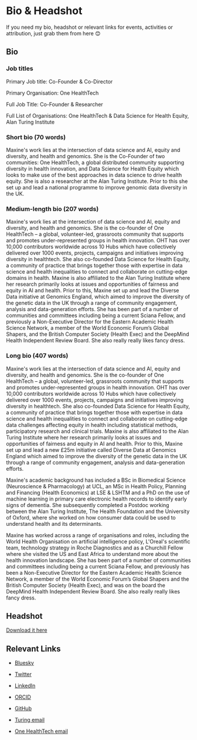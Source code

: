 # Bio & Headshot 

If you need my bio, headshot or relevant links for events, activities or attribution, just grab them from here 😊

## Bio 

### Job titles

Primary Job title: Co-Founder & Co-Director

Primary Organisation: One HealthTech

Full Job Title: Co-Founder & Researcher

Full List of Organisations: One HealthTech & Data Science for Health Equity, Alan Turing Institute 

### Short bio (70 words)
Maxine's work lies at the intersection of data science and AI, equity and diversity, and health and genomics. She is the Co-Founder of two communities: One HealthTech, a global distributed community supporting diversity in health innovation, and Data Science for Health Equity which looks to make use of the best approaches in data science to drive health equity. She is also a researcher at the Alan Turing Institute. Prior to this she set up and lead a national programme to improve genomic data diversity in the UK. 

### Medium-length bio (207 words)
Maxine's work lies at the intersection of data science and AI, equity and diversity, and health and genomics. She is the co-founder of One HealthTech – a global, volunteer-led, grassroots community that supports and promotes under-represented groups in health innovation. OHT has over 10,000 contributors worldwide across 10 Hubs which have collectively delivered over 1000 events, projects, campaigns and initiatives improving diversity in healthtech. She also co-founded Data Science for Health Equity, a community of practice that brings together those with expertise in data science and health inequalities to connect and collaborate on cutting-edge domains in health. Maxine is also affiliated to the Alan Turing Institute where her research primarily looks at issues and opportunities of fairness and equity in AI and health. Prior to this, Maxine set up and lead the Diverse Data initiative at Genomics England, which aimed to improve the diversity of the genetic data in the UK through a range of community engagement, analysis and data-generation efforts. She has been part of a number of communities and committees including being a current Sciana Fellow, and previously a Non-Executive Director for the Eastern Academic Health Science Network, a member of the World Economic Forum’s Global Shapers, and the British Computer Society (Health Exec) and the DeepMind Health Independent Review Board. She also really really likes fancy dress.


### Long bio (407 words)
Maxine's work lies at the intersection of data science and AI, equity and diversity, and health and genomics. She is the co-founder of One HealthTech – a global, volunteer-led, grassroots community that supports and promotes under-represented groups in health innovation. OHT has over 10,000 contributors worldwide across 10 Hubs which have collectively delivered over 1000 events, projects, campaigns and initiatives improving diversity in healthtech. She also co-founded Data Science for Health Equity, a community of practice that brings together those with expertise in data science and health inequalities to connect and collaborate on cutting-edge data challenges affecting equity in health including statistical methods, participatory research and clinical trials. Maxine is also affiliated to the Alan Turing Institute where her research primarily looks at issues and opportunities of fairness and equity in AI and health. Prior to this, Maxine set up and lead a new £25m initiative called Diverse Data at Genomics England which aimed to improve the diversity of the genetic data in the UK through a range of community engagement, analysis and data-generation efforts. 

Maxine's academic background has included a BSc in Biomedical Science (Neuroscience & Pharmacology) at UCL, an MSc in Health Policy, Planning and Financing (Health Economics) at LSE & LSHTM and a PhD on the use of machine learning in primary care electronic health records to identify early signs of dementia. She subsequently completed a Postdoc working between the Alan Turing Institute, The Health Foundation and the University of Oxford, where she worked on how consumer data could be used to understand health and its determinants. 

Maxine has worked across a range of organisations and roles, including the World Health Organisation on artificial intelligence policy, L'Oreal's scientific team, technology strategy in Roche Diagnostics and as a Churchill Fellow where she visited the US and East Africa to understand more about the health innovation landscape. She has been part of a number of communities and committees including being a current Sciana Fellow, and previously has been a Non-Executive Director for the Eastern Academic Health Science Network, a member of the World Economic Forum’s Global Shapers and the British Computer Society (Health Exec), and was on the board the DeepMind Health Independent Review Board. She also really really likes fancy dress.

## Headshot

[Download it here](https://raw.githubusercontent.com/maximacki/headshot-bio/master/Maxine%20Mackintosh%20Headshot.jpg)

## Relevant Links

- [Bluesky](https://bsky.app/profile/maxi-macki.bsky.social)
- [Twitter](https://twitter.com/Maxi_Macki)
- [LinkedIn](https://www.linkedin.com/in/maxinemackintosh/)
- [ORCID](https://orcid.org/0000-0003-3740-1302)
- [GitHub](https://github.com/maximacki)

- [Turing email](mailto:mmackintosh@turing.ac.uk)
- [One HealthTech email](mailto:maxine@onehealthtech.com)

